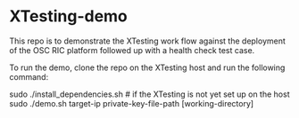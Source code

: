 # XTesting-demo

This repo is to demonstrate the XTesting work flow against the deployment of the OSC RIC platform followed up with a health check test case.

To run the demo, clone the repo on the XTesting host and run the following command:

sudo ./install_dependencies.sh		# if the XTesting is not yet set up on the host
sudo ./demo.sh target-ip private-key-file-path [working-directory]
